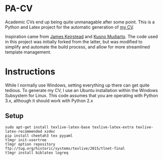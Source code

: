 # PA-CV

Academic CVs end up being quite unmanagable after some point. This is a Python and Latex project for the automatic generation of [my CV](https://github.com/p-ang/CV/blob/master/output/resume.pdf). 

Inspiration came from [James Keirstead](https://github.com/jkeirstead/jk-vita) and [Kusno Mudiarto](https://github.com/mudiarto/resume). The code used in this project was initially forked from the latter, but was modified to simplify and automate the build process, and allow for more streamlined template management.

# Instructions

While I normally use Windows, setting everything up there can get quite tedious. To generate my CV, I use an Ubuntu installation within the Windows Subsystem for Linux. This code assumes that you are operating with Python 3.x, although it should work with Python 2.x

## Setup

```
sudo apt-get install texlive-latex-base texlive-latex-extra texlive-latex-recommended xzdec
pip install cheetah3 tex pyyaml
tlmgr init-usertree
tlmgr option repository ftp://tug.org/historic/systems/texlive/2015/tlnet-final 
tlmgr install biblatex logreq
```